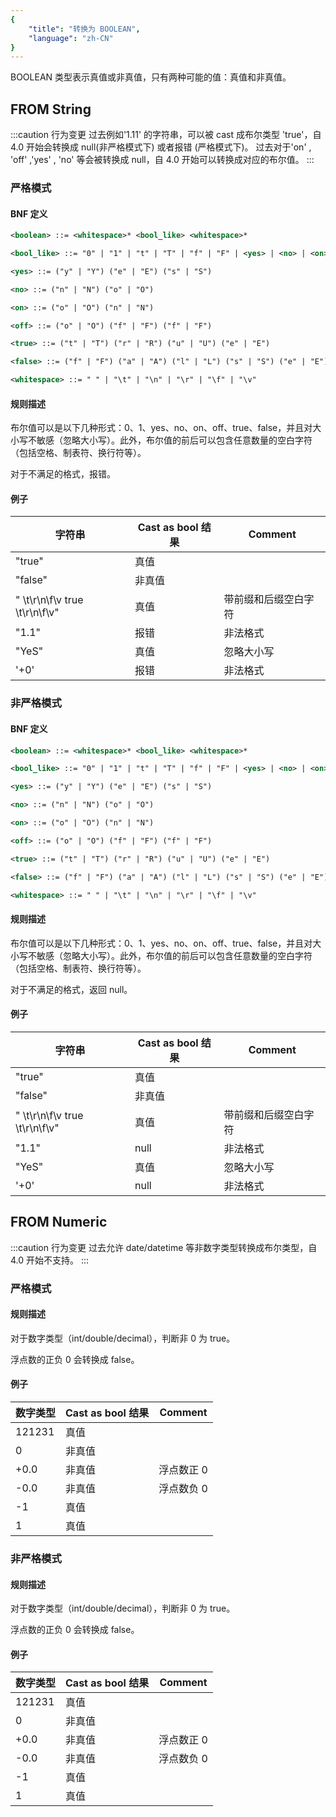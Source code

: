 ```yaml
---
{
    "title": "转换为 BOOLEAN",
    "language": "zh-CN"
}
---
```


BOOLEAN 类型表示真值或非真值，只有两种可能的值：真值和非真值。

## FROM String

:::caution 行为变更
过去例如'1.11' 的字符串，可以被 cast 成布尔类型 'true'，自 4.0 开始会转换成 null(非严格模式下) 或者报错 (严格模式下)。
过去对于'on' , 'off' ,'yes' , 'no' 等会被转换成 null，自 4.0 开始可以转换成对应的布尔值。
:::

### 严格模式

#### BNF 定义

```xml
<boolean> ::= <whitespace>* <bool_like> <whitespace>*

<bool_like> ::= "0" | "1" | "t" | "T" | "f" | "F" | <yes> | <no> | <on> | <off> | <true> | <false>

<yes> ::= ("y" | "Y") ("e" | "E") ("s" | "S")

<no> ::= ("n" | "N") ("o" | "O")

<on> ::= ("o" | "O") ("n" | "N")

<off> ::= ("o" | "O") ("f" | "F") ("f" | "F")

<true> ::= ("t" | "T") ("r" | "R") ("u" | "U") ("e" | "E")

<false> ::= ("f" | "F") ("a" | "A") ("l" | "L") ("s" | "S") ("e" | "E")

<whitespace> ::= " " | "\t" | "\n" | "\r" | "\f" | "\v"
```

#### 规则描述

布尔值可以是以下几种形式：0、1、yes、no、on、off、true、false，并且对大小写不敏感（忽略大小写）。此外，布尔值的前后可以包含任意数量的空白字符（包括空格、制表符、换行符等）。

对于不满足的格式，报错。

#### 例子

| 字符串 | Cast as bool 结果 | Comment |
| --- | --- | --- |
| "true" | 真值 | |
| "false" | 非真值 | |
| " \t\r\n\f\v true \t\r\n\f\v" | 真值 | 带前缀和后缀空白字符 |
| "1.1" | 报错 | 非法格式 |
| "YeS" | 真值 | 忽略大小写 |
| '+0' | 报错 | 非法格式 |

### 非严格模式

#### BNF 定义

```xml
<boolean> ::= <whitespace>* <bool_like> <whitespace>*

<bool_like> ::= "0" | "1" | "t" | "T" | "f" | "F" | <yes> | <no> | <on> | <off> | <true> | <false>

<yes> ::= ("y" | "Y") ("e" | "E") ("s" | "S")

<no> ::= ("n" | "N") ("o" | "O")

<on> ::= ("o" | "O") ("n" | "N")

<off> ::= ("o" | "O") ("f" | "F") ("f" | "F")

<true> ::= ("t" | "T") ("r" | "R") ("u" | "U") ("e" | "E")

<false> ::= ("f" | "F") ("a" | "A") ("l" | "L") ("s" | "S") ("e" | "E")

<whitespace> ::= " " | "\t" | "\n" | "\r" | "\f" | "\v"
```

#### 规则描述

布尔值可以是以下几种形式：0、1、yes、no、on、off、true、false，并且对大小写不敏感（忽略大小写）。此外，布尔值的前后可以包含任意数量的空白字符（包括空格、制表符、换行符等）。

对于不满足的格式，返回 null。

#### 例子

| 字符串 | Cast as bool 结果 | Comment |
| --- | --- | --- |
| "true" | 真值 | |
| "false" | 非真值 | |
| " \t\r\n\f\v true \t\r\n\f\v" | 真值 | 带前缀和后缀空白字符 |
| "1.1" | null | 非法格式 |
| "YeS" | 真值 | 忽略大小写 |
| '+0' | null | 非法格式 |

## FROM Numeric

:::caution 行为变更
过去允许 date/datetime 等非数字类型转换成布尔类型，自 4.0 开始不支持。
:::

### 严格模式

#### 规则描述

对于数字类型（int/double/decimal），判断非 0 为 true。

浮点数的正负 0 会转换成 false。

#### 例子

| 数字类型 | Cast as bool 结果 | Comment |
| --- | --- | --- |
| 121231 | 真值 | |
| 0 | 非真值 | |
| +0.0 | 非真值 | 浮点数正 0 |
| -0.0 | 非真值 | 浮点数负 0 |
| -1 | 真值 | |
| 1 | 真值 | |

### 非严格模式

#### 规则描述

对于数字类型（int/double/decimal），判断非 0 为 true。

浮点数的正负 0 会转换成 false。

#### 例子

| 数字类型 | Cast as bool 结果 | Comment |
| --- | --- | --- |
| 121231 | 真值 | |
| 0 | 非真值 | |
| +0.0 | 非真值 | 浮点数正 0 |
| -0.0 | 非真值 | 浮点数负 0 |
| -1 | 真值 | |
| 1 | 真值 | |